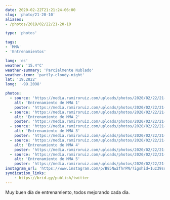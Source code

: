 ```yaml
---
date: 2020-02-22T21:21:24-06:00
slug: 'photo/21-20-10'
aliases:
- /photos/2019/02/22/21-20-10

type: 'photos'

tags:
- 'MMA'
- 'Entrenamientos'

lang: 'es'
weather: '15.4°C'
weather-summary: 'Parcialmente Nublado'
weather-icon: 'partly-cloudy-night'
lat: '19.2822'
long: '-99.2098'

photos:
  - source: 'https://media.ramiroruiz.com/uploads/photos/2020/02/22/21-18-58/mma-training-1.jpg'
    alt: 'Entrenamiento de MMA 1'
    poster: 'https://media.ramiroruiz.com/uploads/photos/2020/02/22/21-18-58/poster.'
  - source: 'https://media.ramiroruiz.com/uploads/photos/2020/02/22/21-19-19/mma-training-2.jpg'
    alt: 'Entrenamiento de MMA 2'
    poster: 'https://media.ramiroruiz.com/uploads/photos/2020/02/22/21-19-19/poster.'
  - source: 'https://media.ramiroruiz.com/uploads/photos/2020/02/22/21-19-39/mma-training-3.jpg'
    alt: 'Entrenamiento de MMA 3'
    poster: 'https://media.ramiroruiz.com/uploads/photos/2020/02/22/21-19-39/poster.'
  - source: 'https://media.ramiroruiz.com/uploads/photos/2020/02/22/21-19-54/mma-training-4.jpg'
    alt: 'Entrenamiento de MMA 4'
    poster: 'https://media.ramiroruiz.com/uploads/photos/2020/02/22/21-19-54/poster.'
  - source: 'https://media.ramiroruiz.com/uploads/photos/2020/02/22/21-20-10/mma-training-5.jpg'
    alt: 'Entrenamiento de MMA 5'
    poster: 'https://media.ramiroruiz.com/uploads/photos/2020/02/22/21-20-10/poster.'
instagram_url: 'https://www.instagram.com/p/B85Nw2fhrPN/?igshid=1uz39sd3h92lc'
syndication_links:
    - https://brid.gy/publish/twitter
---
```

Muy buen día de entrenamiento, todos mejorando cada día. 

 